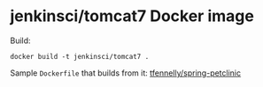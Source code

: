 # jenkinsci/tomcat7 Docker image

Build:

```
docker build -t jenkinsci/tomcat7 .
```

Sample `Dockerfile` that builds from it: [tfennelly/spring-petclinic](https://github.com/tfennelly/spring-petclinic/blob/master/Dockerfile)
